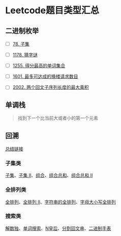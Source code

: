 # Leetcode题目类型汇总

## 二进制枚举

- [ ] [78. 子集](https://leetcode-cn.com/problems/subsets/)
- [ ] [1178. 猜字谜](https://leetcode-cn.com/problems/number-of-valid-words-for-each-puzzle/)
- [ ] [1255. 得分最高的单词集合](https://leetcode-cn.com/problems/maximum-score-words-formed-by-letters/)
- [ ] [1601. 最多可达成的换楼请求数目](https://leetcode-cn.com/problems/maximum-number-of-achievable-transfer-requests/)
- [ ] [2002. 两个回文子序列长度的最大乘积](https://leetcode-cn.com/problems/maximum-product-of-the-length-of-two-palindromic-subsequences/)



## 单调栈

> 找到下一个比当前大或者小的第一个元素



## 回溯

[总结链接](https://leetcode-cn.com/problems/subsets/solution/c-zong-jie-liao-hui-su-wen-ti-lei-xing-dai-ni-gao-/)

### 子集类

[子集](https://leetcode-cn.com/problems/subsets/)、[子集 II](https://leetcode-cn.com/problems/subsets-ii/)、[组合](https://leetcode-cn.com/problems/combinations/)、[组合总和](https://leetcode-cn.com/problems/combination-sum/)、[组合总和 II](https://leetcode-cn.com/problems/combination-sum-ii/)

### 全排列类

[全排列](https://leetcode-cn.com/problems/permutations/)、[全排列 II](https://leetcode-cn.com/problems/permutations-ii/)、[字符串的全排列](https://leetcode-cn.com/problems/zi-fu-chuan-de-pai-lie-lcof/)、[字母大小写全排列](https://leetcode-cn.com/problems/letter-case-permutation/)

### 搜索类

[解数独](https://leetcode-cn.com/problems/sudoku-solver/)、[单词搜索](https://leetcode-cn.com/problems/word-search/)、[N皇后](https://leetcode-cn.com/problems/eight-queens-lcci/)、[分割回文串](https://leetcode-cn.com/problems/palindrome-partitioning/)、[二进制手表](https://leetcode-cn.com/problems/binary-watch/)